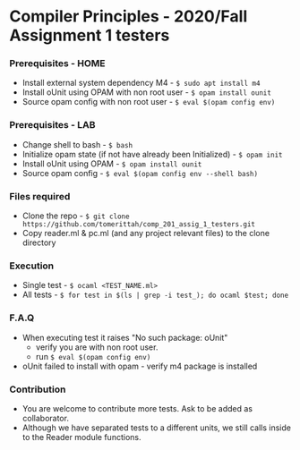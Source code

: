 # Compiler Principles - 2020/Fall Assignment 1 testers

### Prerequisites - HOME
- Install external system dependency M4 - `$ sudo apt install m4`
- Install oUnit using OPAM with non root user - `$ opam install ounit`
- Source opam config with non root user -  `$ eval $(opam config env)`

### Prerequisites - LAB
- Change shell to bash - `$ bash`
- Initialize opam state (if not have already been Initialized) - `$ opam init`
- Install oUnit using OPAM - `$ opam install ounit`
- Source opam config -  `$ eval $(opam config env --shell bash)`

### Files required
- Clone the repo - `$ git clone https://github.com/tomerittah/comp_201_assig_1_testers.git`
- Copy reader.ml & pc.ml (and any project relevant files) to the clone directory

### Execution
- Single test - `$ ocaml <TEST_NAME.ml>`
- All tests - `$ for test in $(ls | grep -i test_); do ocaml $test; done`

### F.A.Q
- When executing test it raises "No such package: oUnit"
  - verify you are with non root user.
  - run `$ eval $(opam config env)`
- oUnit failed to install with opam - verify m4 package is installed

### Contribution
- You are welcome to contribute more tests. Ask to be added as collaborator.
- Although we have separated tests to a different units, we still calls inside to the Reader module functions.
